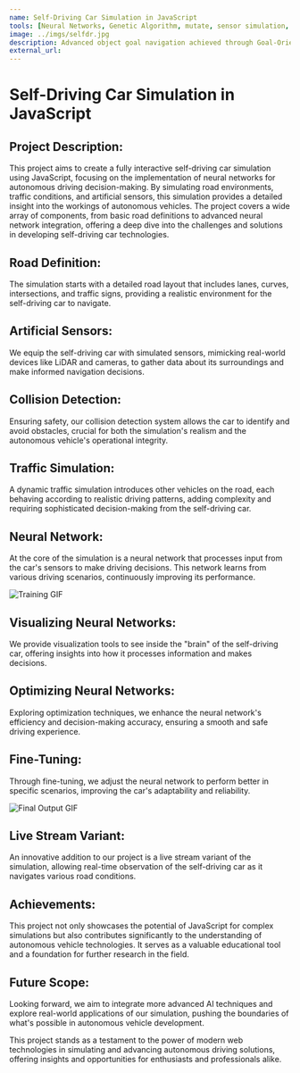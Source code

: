 ```yaml
---
name: Self-Driving Car Simulation in JavaScript
tools: [Neural Networks, Genetic Algorithm, mutate, sensor simulation, simulation ]
image: ../imgs/selfdr.jpg
description: Advanced object goal navigation achieved through Goal-Oriented Semantic Exploration, combining semantic mapping, policy learning, and efficient path planning.
external_url: 
---
```



# Self-Driving Car Simulation in JavaScript

## **Project Description:**
This project aims to create a fully interactive self-driving car simulation using JavaScript, focusing on the implementation of neural networks for autonomous driving decision-making. By simulating road environments, traffic conditions, and artificial sensors, this simulation provides a detailed insight into the workings of autonomous vehicles. The project covers a wide array of components, from basic road definitions to advanced neural network integration, offering a deep dive into the challenges and solutions in developing self-driving car technologies.

## **Road Definition:**
The simulation starts with a detailed road layout that includes lanes, curves, intersections, and traffic signs, providing a realistic environment for the self-driving car to navigate.

## **Artificial Sensors:**
We equip the self-driving car with simulated sensors, mimicking real-world devices like LiDAR and cameras, to gather data about its surroundings and make informed navigation decisions.

## **Collision Detection:**
Ensuring safety, our collision detection system allows the car to identify and avoid obstacles, crucial for both the simulation's realism and the autonomous vehicle's operational integrity.

## **Traffic Simulation:**
A dynamic traffic simulation introduces other vehicles on the road, each behaving according to realistic driving patterns, adding complexity and requiring sophisticated decision-making from the self-driving car.

## **Neural Network:**
At the core of the simulation is a neural network that processes input from the car's sensors to make driving decisions. This network learns from various driving scenarios, continuously improving its performance.
<!-- Add Training GIF Below -->
![Training GIF](../imgs/projects/selfdr.gif)

## **Visualizing Neural Networks:**
We provide visualization tools to see inside the "brain" of the self-driving car, offering insights into how it processes information and makes decisions.

## **Optimizing Neural Networks:**
Exploring optimization techniques, we enhance the neural network's efficiency and decision-making accuracy, ensuring a smooth and safe driving experience.

## **Fine-Tuning:**
Through fine-tuning, we adjust the neural network to perform better in specific scenarios, improving the car's adaptability and reliability.
<!-- Add Final Output GIF Below -->
![Final Output GIF](../imgs/projects/selfdr2.gif)
## **Live Stream Variant:**
An innovative addition to our project is a live stream variant of the simulation, allowing real-time observation of the self-driving car as it navigates various road conditions.

## **Achievements:**
This project not only showcases the potential of JavaScript for complex simulations but also contributes significantly to the understanding of autonomous vehicle technologies. It serves as a valuable educational tool and a foundation for further research in the field.

## **Future Scope:**
Looking forward, we aim to integrate more advanced AI techniques and explore real-world applications of our simulation, pushing the boundaries of what's possible in autonomous vehicle development.

This project stands as a testament to the power of modern web technologies in simulating and advancing autonomous driving solutions, offering insights and opportunities for enthusiasts and professionals alike.

<!-- ## References
1. [Self-Driving Car Simulation Documentation](https://github.com/self-driving-car-simulation/documentation)
2. [Neural Network Optimization Techniques](https://arxiv.org/pdf/optimization-techniques) -->






